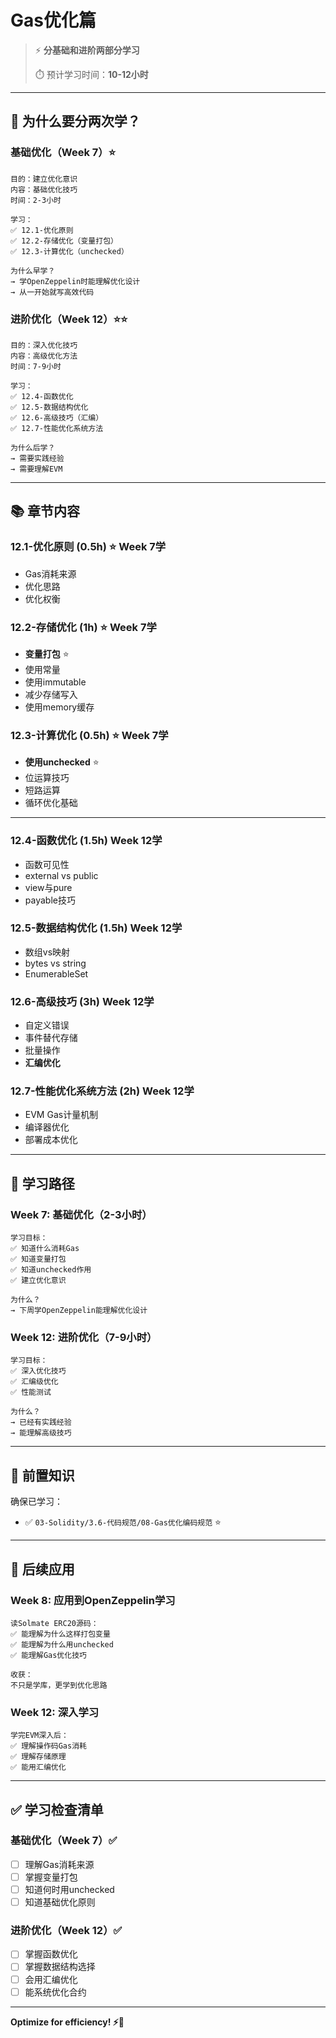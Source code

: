# Gas优化篇

> ⚡ **分基础和进阶两部分学习**
> 
> ⏱️ 预计学习时间：**10-12小时**

---

## 🎯 为什么要分两次学？

### 基础优化（Week 7）⭐

```
目的：建立优化意识
内容：基础优化技巧
时间：2-3小时

学习：
✅ 12.1-优化原则
✅ 12.2-存储优化（变量打包）
✅ 12.3-计算优化（unchecked）

为什么早学？
→ 学OpenZeppelin时能理解优化设计
→ 从一开始就写高效代码
```

### 进阶优化（Week 12）⭐⭐

```
目的：深入优化技巧
内容：高级优化方法
时间：7-9小时

学习：
✅ 12.4-函数优化
✅ 12.5-数据结构优化
✅ 12.6-高级技巧（汇编）
✅ 12.7-性能优化系统方法

为什么后学？
→ 需要实践经验
→ 需要理解EVM
```

---

## 📚 章节内容

### 12.1-优化原则 (0.5h) ⭐ Week 7学
- Gas消耗来源
- 优化思路
- 优化权衡

### 12.2-存储优化 (1h) ⭐ Week 7学
- **变量打包** ⭐
- 使用常量
- 使用immutable
- 减少存储写入
- 使用memory缓存

### 12.3-计算优化 (0.5h) ⭐ Week 7学
- **使用unchecked** ⭐
- 位运算技巧
- 短路运算
- 循环优化基础

---

### 12.4-函数优化 (1.5h) Week 12学
- 函数可见性
- external vs public
- view与pure
- payable技巧

### 12.5-数据结构优化 (1.5h) Week 12学
- 数组vs映射
- bytes vs string
- EnumerableSet

### 12.6-高级技巧 (3h) Week 12学
- 自定义错误
- 事件替代存储
- 批量操作
- **汇编优化**

### 12.7-性能优化系统方法 (2h) Week 12学
- EVM Gas计量机制
- 编译器优化
- 部署成本优化

---

## 🎯 学习路径

### Week 7: 基础优化（2-3小时）

```
学习目标：
✅ 知道什么消耗Gas
✅ 知道变量打包
✅ 知道unchecked作用
✅ 建立优化意识

为什么？
→ 下周学OpenZeppelin能理解优化设计
```

### Week 12: 进阶优化（7-9小时）

```
学习目标：
✅ 深入优化技巧
✅ 汇编级优化
✅ 性能测试

为什么？
→ 已经有实践经验
→ 能理解高级技巧
```

---

## 🔗 前置知识

确保已学习：
- ✅ `03-Solidity/3.6-代码规范/08-Gas优化编码规范` ⭐

---

## 🚀 后续应用

### Week 8: 应用到OpenZeppelin学习

```
读Solmate ERC20源码：
✅ 能理解为什么这样打包变量
✅ 能理解为什么用unchecked
✅ 能理解Gas优化技巧

收获：
不只是学库，更学到优化思路
```

### Week 12: 深入学习

```
学完EVM深入后：
✅ 理解操作码Gas消耗
✅ 理解存储原理
✅ 能用汇编优化
```

---

## ✅ 学习检查清单

### 基础优化（Week 7）✅
- [ ] 理解Gas消耗来源
- [ ] 掌握变量打包
- [ ] 知道何时用unchecked
- [ ] 知道基础优化原则

### 进阶优化（Week 12）✅
- [ ] 掌握函数优化
- [ ] 掌握数据结构选择
- [ ] 会用汇编优化
- [ ] 能系统优化合约

---

**Optimize for efficiency! ⚡💎**
